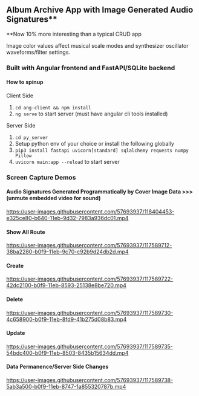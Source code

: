 ## Album Archive App with Image Generated Audio Signatures\*\*
\*\*Now 10% more interesting than a typical CRUD app

Image color values affect musical scale modes and synthesizer oscillator waveforms/filter settings.


### Built with Angular frontend and FastAPI/SQLite backend

#### How to spinup

Client Side
1. `cd ang-client && npm install`
2. `ng serve` to start server (must have angular cli tools installed)

Server Side
1. `cd py_server`
2. Setup python env of your choice or install the following globally
3. `pip3 install fastapi uvicorn[standard] sqlalchemy requests numpy Pillow`
4. `uvicorn main:app --reload` to start server

### Screen Capture Demos

#### Audio Signatures Generated Programmatically by Cover Image Data >>> (unmute embedded video for sound)

https://user-images.githubusercontent.com/57693937/118404453-e325ce80-b640-11eb-9d32-7983a936dc01.mp4

#### Show All Route
https://user-images.githubusercontent.com/57693937/117589712-38ba2280-b0f9-11eb-9c70-c92b9d24db2d.mp4

#### Create
https://user-images.githubusercontent.com/57693937/117589722-42dc2100-b0f9-11eb-8593-25138e8be720.mp4

#### Delete
https://user-images.githubusercontent.com/57693937/117589730-4c658900-b0f9-11eb-8fd9-41b275d08b83.mp4

#### Update
https://user-images.githubusercontent.com/57693937/117589735-54bdc400-b0f9-11eb-8503-8435b15634dd.mp4

#### Data Permanence/Server Side Changes
https://user-images.githubusercontent.com/57693937/117589738-5ab3a500-b0f9-11eb-8747-1a855320787b.mp4
